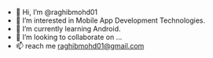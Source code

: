 - 👋 Hi, I’m @raghibmohd01
- 👀 I’m interested in Mobile App Development Technologies.
- 🌱 I’m currently learning Android.
- 💞️ I’m looking to collaborate on ...
- 📫 reach me raghibmohd01@gmail.com

<!---
raghibmohd01/raghibmohd01 is a ✨ special ✨ repository because its `README.md` (this file) appears on your GitHub profile.
You can click the Preview link to take a look at your changes.
--->
